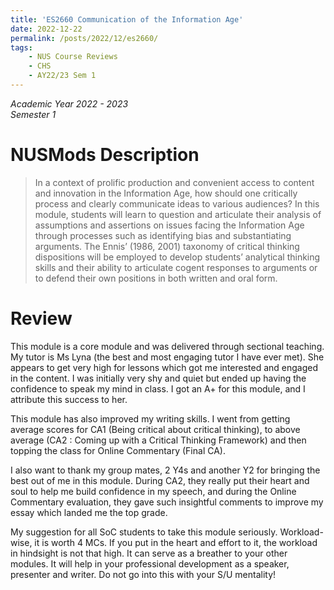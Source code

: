 ```yaml
---
title: 'ES2660 Communication of the Information Age'
date: 2022-12-22
permalink: /posts/2022/12/es2660/
tags:
    - NUS Course Reviews
    - CHS
    - AY22/23 Sem 1
---
```


*Academic Year 2022 - 2023*  
*Semester 1*

# NUSMods Description
> In a context of prolific production and convenient access to content and innovation in the Information Age, how should one critically process and clearly communicate ideas to various audiences? In this module, students will learn to question and articulate their analysis of assumptions and assertions on issues facing the Information Age through processes such as identifying bias and substantiating arguments. The Ennis’ (1986, 2001) taxonomy of critical thinking dispositions will be employed to develop students’ analytical thinking skills and their ability to articulate cogent responses to arguments or to defend their own positions in both written and oral form.

# Review
This module is a core module and was delivered through sectional teaching. My tutor is Ms Lyna (the best and most engaging tutor I have ever met). She appears to get very high for lessons which got me interested and engaged in the content. I was initially very shy and quiet but ended up having the confidence to speak my mind in class. I got an A+ for this module, and I attribute this success to her.

This module has also improved my writing skills. I went from getting average scores for CA1 (Being critical about critical thinking), to above average (CA2 : Coming up with a Critical Thinking Framework) and then topping the class for Online Commentary (Final CA).

I also want to thank my group mates, 2 Y4s and another Y2 for bringing the best out of me in this module. During CA2, they really put their heart and soul to help me build confidence in my speech, and during the Online Commentary evaluation, they gave such insightful comments to improve my essay which landed me the top grade.

My suggestion for all SoC students to take this module seriously. Workload-wise, it is worth 4 MCs. If you put in the heart and effort to it, the workload in hindsight is not that high. It can serve as a breather to your other modules. It will help in your professional development as a speaker, presenter and writer. Do not go into this with your S/U mentality!




